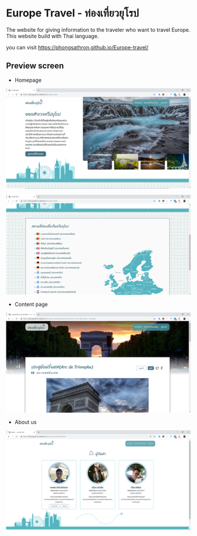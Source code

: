 # Europe Travel - ท่องเที่ยวยุโรป
The website for giving information to the traveler who want to travel Europe. This website build with Thai language. 

you can visit https://phongsathron.github.io/Europe-travel/
## Preview screen
- Homepage

![Homepage](images/preview/preview%20(1).png)

![Homepage](images/preview/preview%20(2).png)

- Content page

![Content page](images/preview/preview%20(3).png)

- About us

![About us](images/preview/preview%20(4).png)

